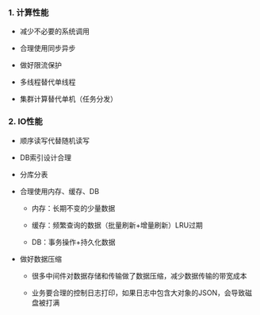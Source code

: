 ### 1. 计算性能

* 减少不必要的系统调用

* 合理使用同步异步

* 做好限流保护

* 多线程替代单线程

* 集群计算替代单机（任务分发）

### 2. IO性能

* 顺序读写代替随机读写

* DB索引设计合理

* 分库分表

* 合理使用内存、缓存、DB
  
  * 内存：长期不变的少量数据
  
  * 缓存：频繁查询的数据（批量刷新+增量刷新）LRU过期
  
  * DB：事务操作+持久化数据

* 做好数据压缩
  
  * 很多中间件对数据存储和传输做了数据压缩，减少数据传输的带宽成本
  
  * 业务要合理的控制日志打印，如果日志中包含大对象的JSON，会导致磁盘被打满
